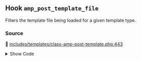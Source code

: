 ## Hook `amp_post_template_file`


Filters the template file being loaded for a given template type.

### Source

:link: [includes/templates/class-amp-post-template.php:443](../../includes/templates/class-amp-post-template.php#L443)

<details>
<summary>Show Code</summary>

```php
$file = apply_filters( 'amp_post_template_file', $file, $template_type, $this->post );
```

</details>
